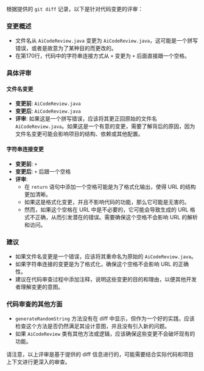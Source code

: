 根据提供的 `git diff` 记录，以下是针对代码变更的评审：

### 变更概述
- 文件名从 `AiCodeReview.java` 变更为 `AiCodeReview.java`，这可能是一个拼写错误，或者是故意为了某种目的而更改的。
- 在第170行，代码中的字符串连接方式从 `+` 变更为 `+` 后面直接跟一个空格。

### 具体评审

#### 文件名变更
- **变更前**: `AiCodeReview.java`
- **变更后**: `AiCodeReview.java`
- **评审**: 如果这是一个拼写错误，应该将其更正回原始的文件名 `AiCodeReview.java`。如果这是一个有意的变更，需要了解背后的原因，因为文件名变更可能会影响项目的结构、依赖或其他配置。

#### 字符串连接变更
- **变更前**: `+`
- **变更后**: `+` 后跟一个空格
- **评审**:
  - 在 `return` 语句中添加一个空格可能是为了格式化输出，使得 URL 的结构更加清晰。
  - 如果这是格式化变更，并且不影响代码的功能，那么它可能是无害的。
  - 然而，如果这个空格在 URL 中是不必要的，它可能会导致生成的 URL 格式不正确，从而引发潜在的错误。需要确保这个空格不会影响 URL 的解析和访问。

### 建议
- 如果文件名变更是一个错误，应该将其重命名为原始的 `AiCodeReview.java`。
- 如果字符串连接的变更是为了格式化，确保这个空格不会影响 URL 的正确性。
- 建议在代码审查过程中添加注释，说明这些变更的目的和理由，以便其他开发者理解变更的意图。

### 代码审查的其他方面
- `generateRandomString` 方法没有在 diff 中显示，但作为一个好的实践，应该检查这个方法是否仍然满足其设计意图，并且没有引入新的问题。
- 如果 `AiCodeReview` 类有其他方法或逻辑，应该确保这些变更不会破坏现有的功能。

请注意，以上评审是基于提供的 diff 信息进行的，可能需要结合实际代码和项目上下文进行更深入的审查。